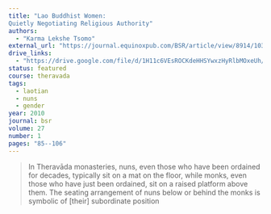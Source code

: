 ```yaml
---
title: "Lao Buddhist Women:
Quietly Negotiating Religious Authority"
authors:
  - "Karma Lekshe Tsomo"
external_url: "https://journal.equinoxpub.com/BSR/article/view/8914/10372"
drive_links:
  - "https://drive.google.com/file/d/1H11c6VEsROCKdeHHSYwxzHyRlbMOxeUh/view?usp=drivesdk"
status: featured
course: theravada
tags:
  - laotian
  - nuns
  - gender
year: 2010
journal: bsr
volume: 27
number: 1
pages: "85--106"
---
```


>  In Theravāda monasteries, nuns, even those who have been ordained for decades, typically sit on a mat on the floor, while monks, even those who have just been ordained, sit on a raised platform above them. The seating arrangement of nuns below or behind the monks is symbolic of [their] subordinate position

